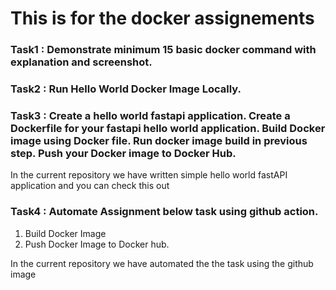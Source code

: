 # This is for the docker assignements

### Task1 : Demonstrate minimum 15 basic docker command with explanation and screenshot.

### Task2 : Run Hello World Docker Image Locally.

### Task3 : Create a hello world fastapi application. Create a Dockerfile for your fastapi hello world application. Build Docker image using Docker file. Run docker image build in previous step. Push your Docker image to Docker Hub.

In the current repository we have written simple hello world fastAPI application and you can check this out

### Task4 : Automate Assignment below task using github action.
1. Build Docker Image 
2. Push Docker Image to Docker hub.

In the current repository we have automated the the task using the github image 
